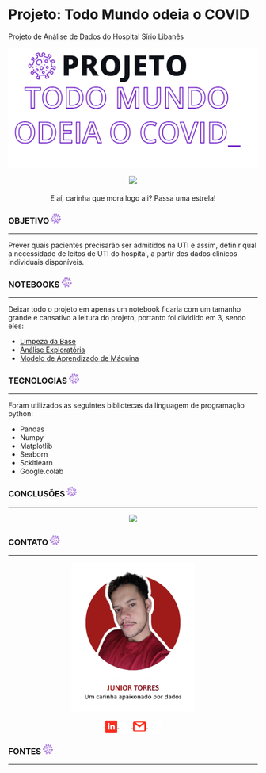 # Projeto: Todo Mundo odeia o COVID
Projeto de Análise de Dados do Hospital Sírio Libanês

<p align= "center">
<img src="https://github.com/JuniorTorresMTJ/Projeto_Todo_mundo_odeia_o_COVID/blob/main/img/Titulo_projeto.png" min-width="300px" max-width="200px" width="750px" > 
</p>
 <p align= "center">
<img src="https://github.com/JuniorTorresMTJ/Projeto_Todo_mundo_odeia_o_COVID/blob/main/img/Banner.png" min-width="300px" max-width="200px" width="450px" ><br>
 <br>E aí, carinha que mora logo ali? Passa uma estrela! 
</p>

### **OBJETIVO** <img width="20px" src="https://github.com/JuniorTorresMTJ/Projeto_Todo_mundo_odeia_o_COVID/blob/main/img/coronavirus.png" /> 
***
Prever quais pacientes precisarão ser admitidos na UTI e assim, definir qual a necessidade de leitos de UTI do hospital, a partir dos dados clínicos individuais disponíveis.

### **NOTEBOOKS** <img width="20px" src="https://github.com/JuniorTorresMTJ/Projeto_Todo_mundo_odeia_o_COVID/blob/main/img/coronavirus.png" /> 
***
Deixar todo o projeto em apenas um notebook ficaria com um tamanho grande e cansativo a leitura do projeto, portanto foi dividido em 3, sendo eles:

* [Limpeza da Base](https://github.com/JuniorTorresMTJ/Projeto_Todo_mundo_odeia_o_COVID/blob/main/notebook/Projeto_Todo_Mundo_Odeia_o_COVID_EDA.ipynb)
* [Análise Exploratória](https://github.com/JuniorTorresMTJ/Projeto_Todo_mundo_odeia_o_COVID/blob/main/notebook/Projeto_Todo_Mundo_Odeia_o_COVID_Limpeza.ipynb)
* [Modelo de Aprendizado de Máquina](https://github.com/JuniorTorresMTJ/Projeto_Todo_mundo_odeia_o_COVID/blob/main/notebook/Projeto_Todo_Mundo_Odeia_o_COVID_ML.ipynb)
<!--- 
“Sabe quando as pessoas falam sobre *HIV*? Uma vez por ano, no Dia Mundial da Luta Contra a *Aids*”, resume a professora de inglês Aurea Carolina Coelho More, que convive com o vírus há mais de *12 anos*.

  
Ouvir/ler deu positivo, dependendo do seu repertório,  suponho que você deve estar pensando que eu estou falando de gravidez né? Para muitos é uma benção e para outros um Deus me livre, mas não, mais ***900 mil*** pessoas vivem com ***HIV no Brasil*** e quando essas pessoas fizeram o teste elas ouviram: ***Deu Positivo***. 


Você acha que ***HIV/AIDS*** está relacionado a homossexualidade? ou que atinge só homossexuais? nesse projeto quero desmistificar esse pensamento dos anos 80, igual a imagem acima, como também, mostrar a importância do SUS no tratamento dos portadores de ***HIV/AIDS do Brasil*** através de dados abertos.

Vale ressaltar que o estudo foi realizado levando em consideração os ***números absolutos*** de novos casos de ***HIV/AIDS***, para esse estudo não foi analisado a ***proporção*** entre as populações, tendo em vista que analisando a ***proporção das populações*** seria a forma ***correta*** de analisar os dados. 
-->

### **TECNOLOGIAS** <img width="20px" src="https://github.com/JuniorTorresMTJ/Projeto_Todo_mundo_odeia_o_COVID/blob/main/img/coronavirus.png" /> 
***
<div align = "left"> 
 Foram utilizados as seguintes bibliotecas da linguagem de programação python:
 
 
   * Pandas
   * Numpy
   * Matplotlib
   * Seaborn
   * Sckitlearn
   * Google.colab
</div>

### **CONCLUSÕES** <img width="20px" src="https://github.com/JuniorTorresMTJ/Projeto_Todo_mundo_odeia_o_COVID/blob/main/img/coronavirus.png" /> 
***

 <p align= "center">
<img src="https://media3.giphy.com/media/ihTDYfbBNYq0LWwdKy/giphy.gif?cid=ecf05e47gmrfnihyrmvbnkuz7bnbqukxh9qm7ha30x8u3kgl&rid=giphy.gif&ct=g" min-width="300px" max-width="200px" width="200px" >
</p>
<!---

Após toda a análise dos dados, podemos concluir que no ***começo*** houve um ***grande aumento*** nos casos ***HIV/AIDS***, mas desde meados de ***2013*** esse número de casos vem ***diminuindo graças*** a ***disponibilização do tratamento para todos***, vimos também que em ***2019*** o único estado brasileiro com ***mais casos*** em pessoas ***homossexuais*** do que em ***heterossexuais*** foi no ***Distrito Federal*** e em todos os anos desde 1990 os heteros são os que mais adquirem o diagnóstico de soropositivo, ***desconsideranto a proporção entre a popopulação hetero e a população homossexual***, apenas em valor absoluto. <br><br>
Antes, os ***brancos*** eram o que mais contraiam o ***HIV/AIDS***, mas depois de ***2013*** esse cenário mudou, os ***pardos*** começaram a ter mais ***novos casos novos***. Outra mudança foi de mais casos em pessoas com o ***ensino médio completo***, antes tinham mais casos em ***ensino fundamental incompleto***, mostrando que a ***conscientização*** nas escolas não está o suficiente, precisamos de mais campanhas, palestras e ensinamentos nas escolas brasileiras. <br><br>
Os homens sempre foram as maiores vítimas do ***HIV***, pois desde ***1980*** sempre foi o sexo que teve mais casos.  <br><br>
Já analisando os dados pela faixa etária, vemos que o grande número de casos está entre ***20-49 anos***, é a fase da vida que a vida sexual se inicia e perdura por muito tempo ativa, onde se arriscam mais e ***não usam preservativos***. <br><br>
 Algo positivo de apontar é que temos menos mortes no tratamento do ***HIV/AIDS***, pois em ***2008*** tinhamos ***4381 mortes*** e já em ***2019 tivemos 3058 mortes***, uma diminuição em ***30%***, já os gastos com o tratamento de ***HIV/AIDS***, em 2008 para 2009 teve um grande aumento, mas nos últimos anos os ***gastos se manteve praticamente estáveis***, pois as pessoas soropositivas sempre terão o diagnóstico, pois ainda não temos a cura. <br><br>
Portanto, graças ao ***SUS*** podemos ver que a os casos de ***HIV/AIDS*** vem ***diminuindo muito***, pois é um privilégio todos terem o direito ao ***tratamento e coquetéis*** de graça, fora outros ***tratamentos caros, vacinas, remédios, consultas etc***, pois pessoas de ***baixa renda*** não conseguiriam pagar por esses benefícios ou contratar um convênio. Então, só podemos agradecer e dizer:  **Viva ao SUS!**
-->
<p align= "center">
<img src="https://media4.giphy.com/media/8aoHWnOXnCJd3Yrr55/giphy.gif?cid=ecf05e47ojh5x4jomonpipzdfuqmur0yyl53rzgxc21h3h05&rid=giphy.gif&ct=s" min-width="300px" max-width="200px" width="200px" >
</p>

<p align= "left">
Qualquer feedback, elogio ou sugestão de melhoria eu ficaria muito grato!
</p>


### **DADOS** <img width="20px" src="https://github.com/JuniorTorresMTJ/Projeto_Todo_mundo_odeia_o_COVID/blob/main/img/coronavirus.png" /> 
***
<!---
*   **df_escolaridade** = Conjunto de dados que possui os dados de quantidade de diagnóstico de HIV por escolariadade por ano. <BR>
*   **df_etária** = Conjunto de dados que possui os dados de quantidade de diagnóstico de HIV por faixa etária por ano. <BR>
*   **df_raca** = Conjunto de dados que possui os dados de quantidade de diagnóstico de HIV por por raça. <BR>
*   **df_sexo** = Conjunto de dados que possui os dados de quantidade de diagnóstico de HIV por sexo por ano.<BR>
*   **df_sexualidade** = Conjunto de dados que possui os dados de quantidade de diagnóstico de HIV por orientação sexual e estado.<BR>
*   **df_sex_evo** = Conjunto de dados que possui os dados de quantidade de diagnóstico de HIV por orientação sexual por ano.<BR>
*   **df_gastos** = Conjunto de dados que possui os dados de quantidade de gastos em tratamento de HIV/AIDS por ano.
*   **df_obitos** = Conjunto de dados que possui os dados de quantidade mortes com Tratamento de HIV/AIDS

-->

### **CONTATO** <img width="20px" src="https://github.com/JuniorTorresMTJ/Projeto_Todo_mundo_odeia_o_COVID/blob/main/img/coronavirus.png" /> 
***
<p align="center"> <a  href="https://www.linkedin.com/in/marivaldotorres/">
    <img alt="Junior Torres" width="250px"  src="https://github.com/JuniorTorresMTJ/Projeto_DeuPositivo/blob/main/image/Perfil.png" />
  </a>
 </p>

 <p align="center">
<a  href="https://www.linkedin.com/in/marivaldotorres/">
    <img align="center"alt="Junior Torres | Linkedin" width="24px" src="https://github.com/JuniorTorresMTJ/Projeto_DeuPositivo/blob/main/image/linkedin.png" />
  </a>

  <a href="https://www.instagram.com/juniortorres.py/">
    <img align="center" alt="Junior Torres | Instagram" width="24px" src="https://github.com/JuniorTorresMTJ/Projeto_DeuPositivo/blob/main/image/instagram.png" />
  </a>
  <a href="mailto:juniortorres.mtj@gmail.com">
    <img align="center" alt="Junior Torres | Gmail" width="26px" src="https://github.com/JuniorTorresMTJ/Projeto_DeuPositivo/blob/main/image/gmail.png" />
  </a>
  <a href="https://github.com/JuniorTorresMTJ">
    <img align="center" alt="Junior Torres | Github" width="26px" src="https://github.com/JuniorTorresMTJ/Projeto_DeuPositivo/blob/main/image/github.svg" />
  </a>
 </p>


### **FONTES** <img width="20px" src="https://github.com/JuniorTorresMTJ/Projeto_Todo_mundo_odeia_o_COVID/blob/main/img/coronavirus.png" /> 
***
<!---
 <img width="20px" src="https://github.com/JuniorTorresMTJ/Projeto_Todo_mundo_odeia_o_COVID/blob/main/img/coronavirus.png" /> Alura: [Link](https://www.alura.com.br/)

<img width="20px" src="https://github.com/JuniorTorresMTJ/Projeto_Todo_mundo_odeia_o_COVID/blob/main/img/coronavirus.png" /> Fonte dos Dados: [DATASUS](http://www2.datasus.gov.br/DATASUS/index.php?area=0202&id=11633&VObj=http://tabnet.datasus.gov.br/cgi/deftohtm.exe?sih/cnv/qi)

<img width="20px" src="https://github.com/JuniorTorresMTJ/Projeto_Todo_mundo_odeia_o_COVID/blob/main/img/coronavirus.png" /> Fonte dos Dados: [AIDS.GOV](http://www2.aids.gov.br/cgi/deftohtm.exe?tabnet/br.def)
-->
